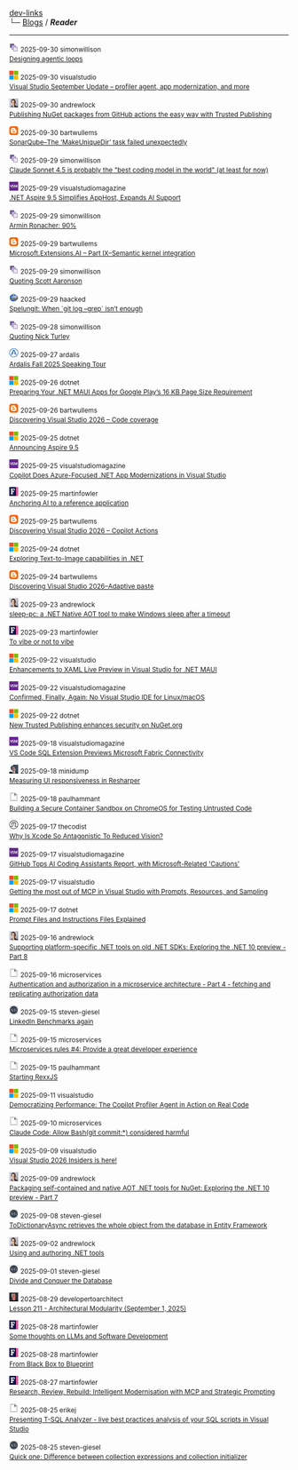 
[dev-links](https://github.com/jurakovic/dev-links/blob/master_new/README.md#content)  
└─ [Blogs](https://github.com/jurakovic/dev-links/blob/master_new/README.md#blogs) / ***Reader***  

* * *

![icon](https://raw.githubusercontent.com/jurakovic/dev-links/refs/heads/master/favicons/simonwillison.png) <small>2025-09-30 simonwillison</small>  
<small>[Designing agentic loops](https://simonwillison.net/2025/Sep/30/designing-agentic-loops/#atom-everything)</small>

![icon](https://raw.githubusercontent.com/jurakovic/dev-links/refs/heads/master/favicons/microsoft.png) <small>2025-09-30 visualstudio</small>  
<small>[Visual Studio September Update – profiler agent, app modernization, and more](https://devblogs.microsoft.com/visualstudio/visual-studio-september-update/)</small>

![icon](https://raw.githubusercontent.com/jurakovic/dev-links/refs/heads/master/favicons/andrewlock.png) <small>2025-09-30 andrewlock</small>  
<small>[Publishing NuGet packages from GitHub actions the easy way with Trusted Publishing](https://andrewlock.net/easily-publishing-nuget-packages-from-github-actions-with-trusted-publishing/)</small>

![icon](https://raw.githubusercontent.com/jurakovic/dev-links/refs/heads/master/favicons/blogspot.png) <small>2025-09-30 bartwullems</small>  
<small>[SonarQube–The ‘MakeUniqueDir’ task failed unexpectedly](https://bartwullems.blogspot.com/2025/09/sonarqubethe-makeuniquedir-task-failed.html)</small>

![icon](https://raw.githubusercontent.com/jurakovic/dev-links/refs/heads/master/favicons/simonwillison.png) <small>2025-09-29 simonwillison</small>  
<small>[Claude Sonnet 4.5 is probably the "best coding model in the world" (at least for now)](https://simonwillison.net/2025/Sep/29/claude-sonnet-4-5/#atom-everything)</small>

![icon](https://raw.githubusercontent.com/jurakovic/dev-links/refs/heads/master/favicons/visualstudiomagazine.png) <small>2025-09-29 visualstudiomagazine</small>  
<small>[.NET Aspire 9.5 Simplifies AppHost, Expands AI Support](https://visualstudiomagazine.com/Articles/2025/09/29/NET-Aspire-9-5-Simplifies-AppHost-Expands-AI-Support.aspx)</small>

![icon](https://raw.githubusercontent.com/jurakovic/dev-links/refs/heads/master/favicons/simonwillison.png) <small>2025-09-29 simonwillison</small>  
<small>[Armin Ronacher: 90%](https://simonwillison.net/2025/Sep/29/armin-ronacher-90/#atom-everything)</small>

![icon](https://raw.githubusercontent.com/jurakovic/dev-links/refs/heads/master/favicons/blogspot.png) <small>2025-09-29 bartwullems</small>  
<small>[Microsoft.Extensions.AI – Part IX–Semantic kernel integration](https://bartwullems.blogspot.com/2025/09/microsoftextensionsai-part-ixsemantic.html)</small>

![icon](https://raw.githubusercontent.com/jurakovic/dev-links/refs/heads/master/favicons/simonwillison.png) <small>2025-09-29 simonwillison</small>  
<small>[Quoting Scott Aaronson](https://simonwillison.net/2025/Sep/29/scott-aaronson/#atom-everything)</small>

![icon](https://raw.githubusercontent.com/jurakovic/dev-links/refs/heads/master/favicons/haacked.png) <small>2025-09-29 haacked</small>  
<small>[Spelungit: When \`git log –grep\` isn’t enough](https://haacked.com/archive/2025/09/29/announcing-spelungit/)</small>

![icon](https://raw.githubusercontent.com/jurakovic/dev-links/refs/heads/master/favicons/simonwillison.png) <small>2025-09-28 simonwillison</small>  
<small>[Quoting Nick Turley](https://simonwillison.net/2025/Sep/28/nick-turley/#atom-everything)</small>

![icon](https://raw.githubusercontent.com/jurakovic/dev-links/refs/heads/master/favicons/ardalis.png) <small>2025-09-27 ardalis</small>  
<small>[Ardalis Fall 2025 Speaking Tour](https://ardalis.com/ardalis-fall-2025-speaking-tour/)</small>

![icon](https://raw.githubusercontent.com/jurakovic/dev-links/refs/heads/master/favicons/microsoft.png) <small>2025-09-26 dotnet</small>  
<small>[Preparing Your .NET MAUI Apps for Google Play’s 16 KB Page Size Requirement](https://devblogs.microsoft.com/dotnet/maui-google-play-16-kb-page-size-support/)</small>

![icon](https://raw.githubusercontent.com/jurakovic/dev-links/refs/heads/master/favicons/blogspot.png) <small>2025-09-26 bartwullems</small>  
<small>[Discovering Visual Studio 2026 – Code coverage](https://bartwullems.blogspot.com/2025/09/discovering-visual-studio-2026-code.html)</small>

![icon](https://raw.githubusercontent.com/jurakovic/dev-links/refs/heads/master/favicons/microsoft.png) <small>2025-09-25 dotnet</small>  
<small>[Announcing Aspire 9.5](https://devblogs.microsoft.com/dotnet/announcing-dotnet-aspire-95/)</small>

![icon](https://raw.githubusercontent.com/jurakovic/dev-links/refs/heads/master/favicons/visualstudiomagazine.png) <small>2025-09-25 visualstudiomagazine</small>  
<small>[Copilot Does Azure-Focused .NET App Modernizations in Visual Studio](https://visualstudiomagazine.com/Articles/2025/09/25/Copilot-Does-Azure-Focused-NET-App-Modernizations-in-Visual-Studio.aspx)</small>

![icon](https://raw.githubusercontent.com/jurakovic/dev-links/refs/heads/master/favicons/martinfowler.png) <small>2025-09-25 martinfowler</small>  
<small>[Anchoring AI to a reference application](https://martinfowler.com/articles/exploring-gen-ai/anchoring-to-reference.html)</small>

![icon](https://raw.githubusercontent.com/jurakovic/dev-links/refs/heads/master/favicons/blogspot.png) <small>2025-09-25 bartwullems</small>  
<small>[Discovering Visual Studio 2026 – Copilot Actions](https://bartwullems.blogspot.com/2025/09/discovering-visual-studio-2026-copilot.html)</small>

![icon](https://raw.githubusercontent.com/jurakovic/dev-links/refs/heads/master/favicons/microsoft.png) <small>2025-09-24 dotnet</small>  
<small>[Exploring Text-to-Image capabilities in .NET](https://devblogs.microsoft.com/dotnet/explore-text-to-image-dotnet/)</small>

![icon](https://raw.githubusercontent.com/jurakovic/dev-links/refs/heads/master/favicons/blogspot.png) <small>2025-09-24 bartwullems</small>  
<small>[Discovering Visual Studio 2026–Adaptive paste](https://bartwullems.blogspot.com/2025/09/discovering-visual-studio-2026adaptive.html)</small>

![icon](https://raw.githubusercontent.com/jurakovic/dev-links/refs/heads/master/favicons/andrewlock.png) <small>2025-09-23 andrewlock</small>  
<small>[sleep-pc: a .NET Native AOT tool to make Windows sleep after a timeout](https://andrewlock.net/sleep-pc-a-dotnet-tool-to-make-windows-sleep-after-a-timeout/)</small>

![icon](https://raw.githubusercontent.com/jurakovic/dev-links/refs/heads/master/favicons/martinfowler.png) <small>2025-09-23 martinfowler</small>  
<small>[To vibe or not to vibe](https://martinfowler.com/articles/exploring-gen-ai/to-vibe-or-not-vibe.html)</small>

![icon](https://raw.githubusercontent.com/jurakovic/dev-links/refs/heads/master/favicons/microsoft.png) <small>2025-09-22 visualstudio</small>  
<small>[Enhancements to XAML Live Preview in Visual Studio for .NET MAUI](https://devblogs.microsoft.com/visualstudio/enhancements-to-xaml-live-preview-in-visual-studio-for-net-maui/)</small>

![icon](https://raw.githubusercontent.com/jurakovic/dev-links/refs/heads/master/favicons/visualstudiomagazine.png) <small>2025-09-22 visualstudiomagazine</small>  
<small>[Confirmed, Finally, Again: No Visual Studio IDE for Linux/macOS](https://visualstudiomagazine.com/Articles/2025/09/22/Confirmed-Finally-Again-No-Visual-Studio-IDE-for-Linux-macOS.aspx)</small>

![icon](https://raw.githubusercontent.com/jurakovic/dev-links/refs/heads/master/favicons/microsoft.png) <small>2025-09-22 dotnet</small>  
<small>[New Trusted Publishing enhances security on NuGet.org](https://devblogs.microsoft.com/dotnet/enhanced-security-is-here-with-the-new-trust-publishing-on-nuget-org/)</small>

![icon](https://raw.githubusercontent.com/jurakovic/dev-links/refs/heads/master/favicons/visualstudiomagazine.png) <small>2025-09-18 visualstudiomagazine</small>  
<small>[VS Code SQL Extension Previews Microsoft Fabric Connectivity](https://visualstudiomagazine.com/Articles/2025/09/18/VS-Code-SQL-Extension-Previews-Microsoft-Fabric-Connectivity.aspx)</small>

![icon](https://raw.githubusercontent.com/jurakovic/dev-links/refs/heads/master/favicons/minidump.png) <small>2025-09-18 minidump</small>  
<small>[Measuring UI responsiveness in Resharper](https://minidump.net/measuring-ui-responsiveness/)</small>

![icon](https://raw.githubusercontent.com/jurakovic/dev-links/refs/heads/master/favicons/blank.png) <small>2025-09-18 paulhammant</small>  
<small>[Building a Secure Container Sandbox on ChromeOS for Testing Untrusted Code](https://paulhammant.com/2025/09/18/workstation-sandbox-blues/)</small>

![icon](https://raw.githubusercontent.com/jurakovic/dev-links/refs/heads/master/favicons/thecodist.png) <small>2025-09-17 thecodist</small>  
<small>[Why Is Xcode So Antagonistic To Reduced Vision?](https://thecodist.com/why-is-xcode-so-antagonistic-to-reduced-vision/)</small>

![icon](https://raw.githubusercontent.com/jurakovic/dev-links/refs/heads/master/favicons/visualstudiomagazine.png) <small>2025-09-17 visualstudiomagazine</small>  
<small>[GitHub Tops AI Coding Assistants Report, with Microsoft-Related 'Cautions'](https://visualstudiomagazine.com/Articles/2025/09/17/Report-GitHub-Tops-AI-Coding-Assistants-with-Microsoft-Related-Cautions.aspx)</small>

![icon](https://raw.githubusercontent.com/jurakovic/dev-links/refs/heads/master/favicons/microsoft.png) <small>2025-09-17 visualstudio</small>  
<small>[Getting the most out of MCP in Visual Studio with Prompts, Resources, and Sampling](https://devblogs.microsoft.com/visualstudio/mcp-prompts-resources-sampling/)</small>

![icon](https://raw.githubusercontent.com/jurakovic/dev-links/refs/heads/master/favicons/microsoft.png) <small>2025-09-17 dotnet</small>  
<small>[Prompt Files and Instructions Files Explained](https://devblogs.microsoft.com/dotnet/prompt-files-and-instructions-files-explained/)</small>

![icon](https://raw.githubusercontent.com/jurakovic/dev-links/refs/heads/master/favicons/andrewlock.png) <small>2025-09-16 andrewlock</small>  
<small>[Supporting platform-specific .NET tools on old .NET SDKs: Exploring the .NET 10 preview - Part 8](https://andrewlock.net/exploring-dotnet-10-preview-features-8-supporting-platform-specific-dotnet-tools-on-old-sdks/)</small>

![icon](https://raw.githubusercontent.com/jurakovic/dev-links/refs/heads/master/favicons/blank.png) <small>2025-09-16 microservices</small>  
<small>[Authentication and authorization in a microservice architecture - Part 4 - fetching and replicating authorization data](http://microservices.io//post/architecture/2025/09/16/microservices-authn-authz-part-4-authorization-using-fetch-and-replicate.html)</small>

![icon](https://raw.githubusercontent.com/jurakovic/dev-links/refs/heads/master/favicons/steven-giesel.png) <small>2025-09-15 steven-giesel</small>  
<small>[LinkedIn Benchmarks again](https://steven-giesel.com/blogPost/06cb9eb9-927e-4bc6-a68a-1471288b9609)</small>

![icon](https://raw.githubusercontent.com/jurakovic/dev-links/refs/heads/master/favicons/blank.png) <small>2025-09-15 microservices</small>  
<small>[Microservices rules #4: Provide a great developer experience](http://microservices.io//post/architecture/2025/09/15/premium-microservices-rules-4-provide-a-great-developer-experience.html)</small>

![icon](https://raw.githubusercontent.com/jurakovic/dev-links/refs/heads/master/favicons/blank.png) <small>2025-09-15 paulhammant</small>  
<small>[Starting RexxJS](https://paulhammant.com/2025/09/15/starting-rexxjs/)</small>

![icon](https://raw.githubusercontent.com/jurakovic/dev-links/refs/heads/master/favicons/microsoft.png) <small>2025-09-11 visualstudio</small>  
<small>[Democratizing Performance: The Copilot Profiler Agent in Action on Real Code](https://devblogs.microsoft.com/visualstudio/copilot-profiler-agent-visual-studio/)</small>

![icon](https://raw.githubusercontent.com/jurakovic/dev-links/refs/heads/master/favicons/blank.png) <small>2025-09-10 microservices</small>  
<small>[Claude Code: Allow Bash(git commit:\*) considered harmful](http://microservices.io//post/genaidevelopment/2025/09/10/allow-git-commit-considered-harmful.html)</small>

![icon](https://raw.githubusercontent.com/jurakovic/dev-links/refs/heads/master/favicons/microsoft.png) <small>2025-09-09 visualstudio</small>  
<small>[Visual Studio 2026 Insiders is here!](https://devblogs.microsoft.com/visualstudio/visual-studio-2026-insiders-is-here/)</small>

![icon](https://raw.githubusercontent.com/jurakovic/dev-links/refs/heads/master/favicons/andrewlock.png) <small>2025-09-09 andrewlock</small>  
<small>[Packaging self-contained and native AOT .NET tools for NuGet: Exploring the .NET 10 preview - Part 7](https://andrewlock.net/exploring-dotnet-10-preview-features-7-packaging-self-contained-and-native-aot-dotnet-tools-for-nuget/)</small>

![icon](https://raw.githubusercontent.com/jurakovic/dev-links/refs/heads/master/favicons/steven-giesel.png) <small>2025-09-08 steven-giesel</small>  
<small>[ToDictionaryAsync retrieves the whole object from the database in Entity Framework](https://steven-giesel.com/blogPost/1af57355-7978-40e6-a0f1-3d0ba2c6e1bc)</small>

![icon](https://raw.githubusercontent.com/jurakovic/dev-links/refs/heads/master/favicons/andrewlock.png) <small>2025-09-02 andrewlock</small>  
<small>[Using and authoring .NET tools](https://andrewlock.net/using-and-authoring-dotnet-tools/)</small>

![icon](https://raw.githubusercontent.com/jurakovic/dev-links/refs/heads/master/favicons/steven-giesel.png) <small>2025-09-01 steven-giesel</small>  
<small>[Divide and Conquer the Database](https://steven-giesel.com/blogPost/c0562c02-9073-46f2-8f66-00e4ebd7c9e3)</small>

![icon](https://raw.githubusercontent.com/jurakovic/dev-links/refs/heads/master/favicons/developertoarchitect.png) <small>2025-08-29 developertoarchitect</small>  
<small>[Lesson 211 - Architectural Modularity (September 1, 2025)](http://www.developertoarchitect.com/lessons/lesson211.html)</small>

![icon](https://raw.githubusercontent.com/jurakovic/dev-links/refs/heads/master/favicons/martinfowler.png) <small>2025-08-28 martinfowler</small>  
<small>[Some thoughts on LLMs and Software Development](https://martinfowler.com/articles/202508-ai-thoughts.html)</small>

![icon](https://raw.githubusercontent.com/jurakovic/dev-links/refs/heads/master/favicons/martinfowler.png) <small>2025-08-28 martinfowler</small>  
<small>[From Black Box to Blueprint](https://martinfowler.com/articles/black-box-to-blueprint.html)</small>

![icon](https://raw.githubusercontent.com/jurakovic/dev-links/refs/heads/master/favicons/martinfowler.png) <small>2025-08-27 martinfowler</small>  
<small>[Research, Review, Rebuild: Intelligent Modernisation with MCP and Strategic Prompting](https://martinfowler.com/articles/research-review-rebuild.html)</small>

![icon](https://raw.githubusercontent.com/jurakovic/dev-links/refs/heads/master/favicons/blank.png) <small>2025-08-25 erikej</small>  
<small>[Presenting T-SQL Analyzer - live best practices analysis of your SQL scripts in Visual Studio](https://erikej.github.io/sql/dacfx/visualstudio/2025/08/25/dacfx-visx-rules.html)</small>

![icon](https://raw.githubusercontent.com/jurakovic/dev-links/refs/heads/master/favicons/steven-giesel.png) <small>2025-08-25 steven-giesel</small>  
<small>[Quick one: Difference between collection expressions and collection initializer](https://steven-giesel.com/blogPost/fea0b033-ccf5-4197-b62c-ffd8ca6d79c7)</small>

